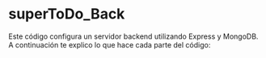# superToDo_Back
Este código configura un servidor backend utilizando Express y MongoDB. A continuación te explico lo que hace cada parte del código:
